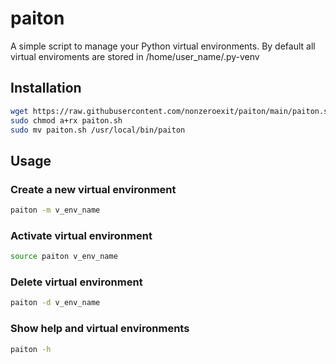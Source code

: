 # paiton

A simple script to manage your Python virtual environments.
By default all virtual enviroments are stored in /home/user_name/.py-venv

## Installation

```bash
wget https://raw.githubusercontent.com/nonzeroexit/paiton/main/paiton.sh
sudo chmod a+rx paiton.sh
sudo mv paiton.sh /usr/local/bin/paiton
```

## Usage

### Create a new virtual environment

```bash
paiton -m v_env_name
```

### Activate virtual environment

```bash
source paiton v_env_name
```

### Delete virtual environment

```bash
paiton -d v_env_name
```

### Show help and virtual environments

```bash
paiton -h
```
